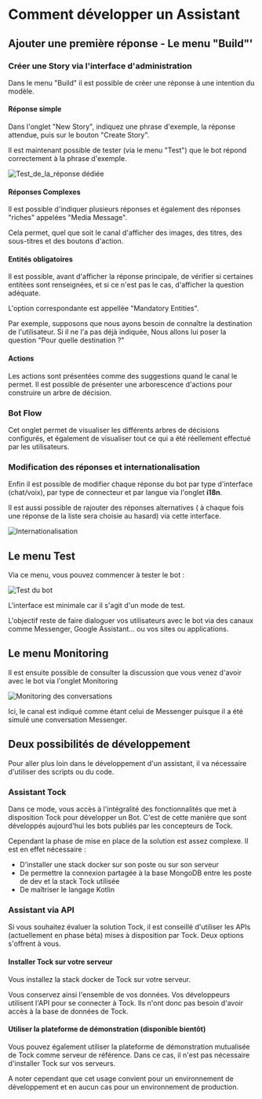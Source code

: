 # Comment développer un Assistant

## Ajouter une première réponse - Le menu "Build"'

### Créer une Story via l'interface d'administration

Dans le menu "Build" il est possible de créer une réponse à une intention du modèle.

#### Réponse simple

Dans l'onglet "New Story", indiquez une phrase d'exemple, la réponse attendue,
 puis sur le bouton "Create Story".
 
Il est maintenant possible de tester (via le menu "Test") que le bot répond correctement
à la phrase d'exemple.

![Test_de_la_réponse dédiée](img/build-2.png "Test de la réponse dédiée")

#### Réponses Complexes

Il est possible d'indiquer plusieurs réponses et également des réponses "riches" appelées "Media Message".

Cela permet, quel que soit le canal d'afficher des images, des titres, des sous-titres et des boutons d'action.

#### Entités obligatoires

Il est possible, avant d'afficher la réponse principale, de vérifier si certaines entitées
sont renseignées, et si ce n'est pas le cas, d'afficher la question adéquate.

L'option correspondante est appellée "Mandatory Entities".

Par exemple, supposons que nous ayons besoin de connaître la destination de l'utilisateur.
Si il ne l'a pas déjà indiquée, Nous allons lui poser la question "Pour quelle destination ?"  

#### Actions

Les actions sont présentées comme des suggestions quand le canal le permet.
Il est possible de présenter une arborescence d'actions pour construire un arbre de décision.

### Bot Flow

Cet onglet permet de visualiser les différents arbres de décisions configurés,
et également de visualiser tout ce qui a été réellement effectué par les utilisateurs.

### Modification des réponses et internationalisation

Enfin il est possible de modifier chaque réponse du bot par type d'interface (chat/voix), par type de connecteur et par langue
via l'onglet **i18n**.

Il est aussi possible de rajouter des réponses alternatives ( à chaque fois une réponse de la liste sera choisie au hasard) via cette interface.

![Internationalisation](img/i18n.png "Internationalisation")

## Le menu Test

Via ce menu, vous pouvez commencer à tester le bot :

![Test du bot](img/test.png "Test du bot")

L'interface est minimale car il s'agit d'un mode de test. 

L'objectif reste de faire dialoguer vos utilisateurs avec le bot via des canaux comme Messenger, Google Assistant...
ou vos sites ou applications.

## Le menu Monitoring

Il est ensuite possible de consulter la discussion que vous venez d'avoir avec le bot via l'onglet Monitoring

![Monitoring des conversations](img/monitoring.png "Monitoring des conversations")

Ici, le canal est indiqué comme étant celui de Messenger puisque il a été simulé une conversation Messenger.


## Deux possibilités de développement

Pour aller plus loin dans le développement d'un assistant, il va nécessaire d'utiliser des scripts
ou du code. 

### Assistant Tock

Dans ce mode, vous accès à l'intégralité des fonctionnalités que met à disposition Tock
 pour développer un Bot. C'est de cette manière que sont développés aujourd'hui les bots publiés par
 les concepteurs de Tock. 
 
Cependant la phase de mise en place de la solution est assez complexe.
Il est en effet nécessaire :

- D'installer une stack docker sur son poste ou sur son serveur
- De permettre la connexion partagée à la base MongoDB entre les poste de dev et la stack Tock utilisée
- De maîtriser le langage Kotlin

### Assistant via API

Si vous souhaitez évaluer la solution Tock, il est conseillé d'utiliser les APIs (actuellement en phase béta) 
mises à disposition par Tock. Deux options s'offrent à vous.

#### Installer Tock sur votre serveur

Vous installez la stack docker de Tock sur votre serveur. 

Vous conservez ainsi l'ensemble de vos données. 
Vos développeurs utilisent l'API pour se connecter à Tock. Ils n'ont donc pas besoin d'avoir accès à la base de données de Tock.

#### Utiliser la plateforme de démonstration (disponible bientôt)

Vous pouvez également utiliser la plateforme de démonstration mutualisée de Tock comme serveur de référence.
Dans ce cas, il n'est pas nécessaire d'installer Tock sur vos serveurs.

A noter cependant que cet usage convient pour un environnement de développement 
et en aucun cas pour un environnement de production.
